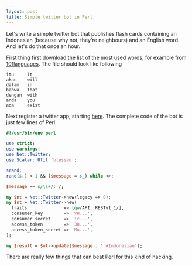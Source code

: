 ```yaml
---
layout: post
title: Simple twitter bot in Perl
---
```


Let's write a simple twitter bot that publishes flash cards containing an Indonesian (because why not, they're neighbours) and an English word. And let's do that once an hour.

First thing first download the list of the most used words, for example from [101languages](http://www.101languages.net/indonesian/most-common-indonesian-words/).
The file should look like following

    itu     it
    akan    will
    dalam   in
    bahwa   that
    dengan  with
    anda    you
    ada     exist

Next register a twitter app, starting [here](https://apps.twitter.com/). The complete code of the bot is just few lines of Perl.

```perl
#!/usr/bin/env perl

use strict;
use warnings;
use Net::Twitter;
use Scalar::Util 'blessed';

srand;
rand($.) < 1 && ($message = $_) while <>;

$message =~ s/\s+/: /;

my $nt = Net::Twitter->new(legacy => 0);
my $nt = Net::Twitter->new(
  traits              => [qw/API::RESTv1_1/],
  consumer_key        => 'VH...',
  consumer_secret     => 'ir...',
  access_token        => '38...',
  access_token_secret => 'Mu...',
);

my $result = $nt->update($message . ' #Indonesian');
```

There are really few things that can beat Perl for this kind of hacking.
